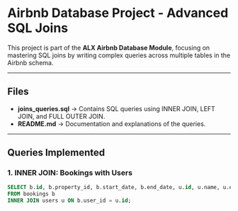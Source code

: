 # Airbnb Database Project - Advanced SQL Joins

This project is part of the **ALX Airbnb Database Module**, focusing on mastering SQL joins by writing complex queries across multiple tables in the Airbnb schema.

---

## Files
- **joins_queries.sql** → Contains SQL queries using INNER JOIN, LEFT JOIN, and FULL OUTER JOIN.
- **README.md** → Documentation and explanations of the queries.

---

## Queries Implemented

### 1. INNER JOIN: Bookings with Users
```sql
SELECT b.id, b.property_id, b.start_date, b.end_date, u.id, u.name, u.email
FROM bookings b
INNER JOIN users u ON b.user_id = u.id;

